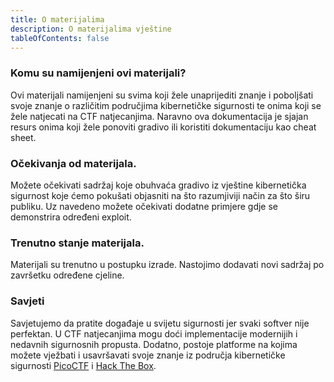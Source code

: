 ```yaml
---
title: O materijalima
description: O materijalima vještine
tableOfContents: false
---
```


### Komu su namijenjeni ovi materijali?

Ovi materijali namijenjeni su svima koji žele unaprijediti znanje i poboljšati svoje znanje o različitim područjima kibernetičke sigurnosti te onima koji se žele natjecati na CTF natjecanjima. Naravno ova dokumentacija je sjajan resurs onima koji žele ponoviti gradivo ili koristiti dokumentaciju kao cheat sheet.

### Očekivanja od materijala.

Možete očekivati sadržaj koje obuhvaća gradivo iz vještine kibernetička sigurnost koje ćemo pokušati objasniti na što razumjiviji način za što širu publiku. Uz navedeno možete očekivati dodatne primjere gdje se demonstrira određeni exploit.

### Trenutno stanje materijala.

Materijali su trenutno u postupku izrade. Nastojimo dodavati novi sadržaj po završetku određene cjeline.

### Savjeti

Savjetujemo da pratite događaje u svijetu sigurnosti jer svaki softver nije perfektan. U CTF natjecanjima mogu doći implementacije modernijih i nedavnih sigurnosnih propusta. Dodatno, postoje platforme na kojima možete vježbati i usavršavati svoje znanje iz područja kibernetičke sigurnosti [PicoCTF](https://picoctf.org) i [Hack The Box](https://www.hackthebox.com).
